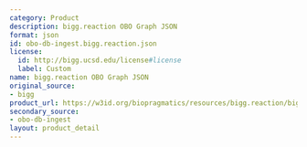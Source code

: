 ```yaml
---
category: Product
description: bigg.reaction OBO Graph JSON
format: json
id: obo-db-ingest.bigg.reaction.json
license:
  id: http://bigg.ucsd.edu/license#license
  label: Custom
name: bigg.reaction OBO Graph JSON
original_source:
- bigg
product_url: https://w3id.org/biopragmatics/resources/bigg.reaction/bigg.reaction.json
secondary_source:
- obo-db-ingest
layout: product_detail
---
```


